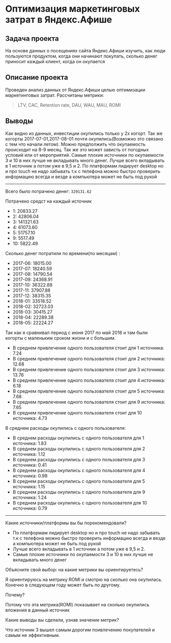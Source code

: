 # Оптимизация маркетинговых затрат в Яндекс.Афише
## Задача проекта  

На основе данных о посещениях сайта Яндекс.Афиши изучить, как люди пользуются продуктом, когда они начинают покупать, сколько денег приносит каждый клиент, когда он окупается
## Описание проекта 
Проведен анализ данных от Яндекс.Афиши целью оптимизации маркетинговых затрат.
Рассчитаны метрики:
>LTV, CAC, Retention rate, DAU, WAU, MAU, ROMI
## Выводы
Как видно из данных, инвестиции окупились только у 2х когорт. Так же когорты 2017-07-01,2017-08-01 почти окупились(Возможно это связано с тем что начали летом). Можно предполжить что окупаемость происходит на 8-9 месяц. Так же это может зависть от погодных условий или от мероприятий. Самые плохие источники по окупаемости 3 и 10 в них лучше не вкладывать много денег. Лучше всего вкладывать в 1 источник а потом уже в 9,5 и 2. По платформам лидирует desktop но и про touch не надо забывать т.к с телефона можно быстро проверить информацию всегда и везде а компьютера может не быть под рукой

---

Всего было потрачено денег: `329131.62`

Потрачено средст на каждый источник

- 1:      20833.27
- 2:      42806.04
- 3:     141321.63
- 4:      61073.60
- 5:      51757.10
- 9:       5517.49
- 10:      5822.49

Сколько денег потратили по времени(по месяцам) :
- 2017-06:     18015.00
- 2017-07:     18240.59
- 2017-08:      14790.54
- 2017-09:     24368.91
- 2017-10:     36322.88
- 2017-11:     37907.88
- 2017-12:     38315.35
- 2018-01:     33518.52
- 2018-02:     32723.03
- 2018-03:     30415.27
- 2018-04:     22289.38
- 2018-05:     22224.27

Так как я сравнивал период с июня 2017 по май 2018 и там были когорты с маленьким сроком жизни и с большим.
- В среднем привлечение одного пользователя стоит для 1 источника: 7.24
- В среднем привлечение одного пользователя стоит для 2 источника: 12.68
- В среднем привлечение одного пользователя стоит для 3 источника: 13.76
- В среднем привлечение одного пользователя стоит для 4 источника: 6.18
- В среднем привлечение одного пользователя стоит для 5 источника: 7.68
- В среднем привлечение одного пользователя стоит для 9 источника: 7.65
- В среднем привлечение одного пользователя стоит для 10 источника: 4.73

В среднем расходы окупились с одного пользователя:
- В среднем расходы окупились с одного пользователя для 1 источника: 1.83
- В среднем расходы окупились с одного пользователя для 2 источника: 1.12
- В среднем расходы окупились с одного пользователя для 3 источника: 0.41
- В среднем расходы окупились с одного пользователя для 4 источника: 0.98
- В среднем расходы окупились с одного пользователя для 5 источника: 1.15
- В среднем расходы окупились с одного пользователя для 9 источника: 1.24
- В среднем расходы окупились с одного пользователя для 10 источника: 0.79

---

Какие источники/платформы вы бы порекомендовали?
- По платформам лидирует desktop но и про touch не надо забывать т.к с телефона можно быстро проверить информацию всегда и везде а компьютера может не быть под рукой
- Лучше всего вкладывать в 1 источник а потом уже в 9,5 и 2.
- Самые плохие источники по окупаемости 3 и 10 в них лучше не вкладывать много денег

Объясните свой выбор: на какие метрики вы ориентируетесь?

Я ориентируюсь на метрику ROMI и смотрю на сколько она окупилась. Конечно в следующем году может быть по другому.

Почему?

Потому что эта метрика(ROMI) показывает на сколько окупились вложения в данный источник 

Какие выводы вы сделали, узнав значение метрик?

Что источник 3 вышел самым дорогим поивлечению покупателей и самым не эффективным.
